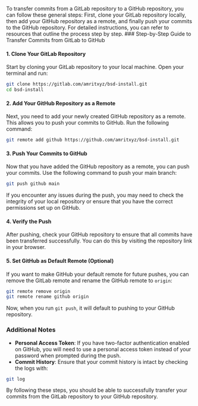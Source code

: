 To transfer commits from a GitLab repository to a GitHub repository, you can follow these general steps: First, clone your GitLab repository locally, then add your GitHub repository as a remote, and finally push your commits to the GitHub repository. For detailed instructions, you can refer to resources that outline the process step by step. ### Step-by-Step Guide to Transfer Commits from GitLab to GitHub

#### 1. Clone Your GitLab Repository

Start by cloning your GitLab repository to your local machine. Open your terminal and run:

```bash
git clone https://gitlab.com/amritxyz/bsd-install.git
cd bsd-install
```

#### 2. Add Your GitHub Repository as a Remote

Next, you need to add your newly created GitHub repository as a remote. This allows you to push your commits to GitHub. Run the following command:

```bash
git remote add github https://github.com/amritxyz/bsd-install.git
```

#### 3. Push Your Commits to GitHub

Now that you have added the GitHub repository as a remote, you can push your commits. Use the following command to push your main branch:

```bash
git push github main
```

If you encounter any issues during the push, you may need to check the integrity of your local repository or ensure that you have the correct permissions set up on GitHub.

#### 4. Verify the Push

After pushing, check your GitHub repository to ensure that all commits have been transferred successfully. You can do this by visiting the repository link in your browser.

#### 5. Set GitHub as Default Remote (Optional)

If you want to make GitHub your default remote for future pushes, you can remove the GitLab remote and rename the GitHub remote to `origin`:

```bash
git remote remove origin
git remote rename github origin
```

Now, when you run `git push`, it will default to pushing to your GitHub repository.

### Additional Notes

- **Personal Access Token**: If you have two-factor authentication enabled on GitHub, you will need to use a personal access token instead of your password when prompted during the push.
- **Commit History**: Ensure that your commit history is intact by checking the logs with:

```bash
git log
```

By following these steps, you should be able to successfully transfer your commits from the GitLab repository to your GitHub repository.
